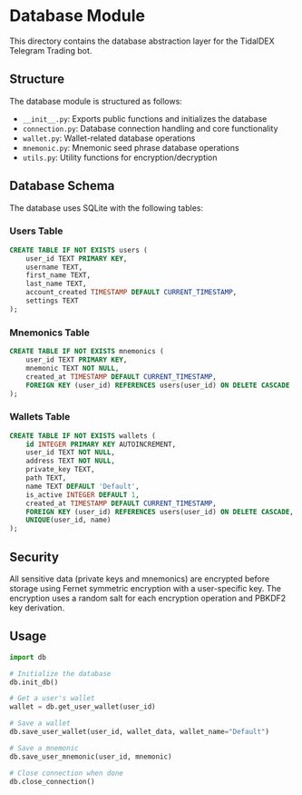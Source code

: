 # Database Module

This directory contains the database abstraction layer for the TidalDEX Telegram Trading bot.

## Structure

The database module is structured as follows:

- `__init__.py`: Exports public functions and initializes the database
- `connection.py`: Database connection handling and core functionality
- `wallet.py`: Wallet-related database operations
- `mnemonic.py`: Mnemonic seed phrase database operations
- `utils.py`: Utility functions for encryption/decryption

## Database Schema

The database uses SQLite with the following tables:

### Users Table

```sql
CREATE TABLE IF NOT EXISTS users (
    user_id TEXT PRIMARY KEY,
    username TEXT,
    first_name TEXT,
    last_name TEXT,
    account_created TIMESTAMP DEFAULT CURRENT_TIMESTAMP,
    settings TEXT
);
```

### Mnemonics Table

```sql
CREATE TABLE IF NOT EXISTS mnemonics (
    user_id TEXT PRIMARY KEY,
    mnemonic TEXT NOT NULL,
    created_at TIMESTAMP DEFAULT CURRENT_TIMESTAMP,
    FOREIGN KEY (user_id) REFERENCES users(user_id) ON DELETE CASCADE
);
```

### Wallets Table

```sql
CREATE TABLE IF NOT EXISTS wallets (
    id INTEGER PRIMARY KEY AUTOINCREMENT,
    user_id TEXT NOT NULL,
    address TEXT NOT NULL,
    private_key TEXT,
    path TEXT,
    name TEXT DEFAULT 'Default',
    is_active INTEGER DEFAULT 1,
    created_at TIMESTAMP DEFAULT CURRENT_TIMESTAMP,
    FOREIGN KEY (user_id) REFERENCES users(user_id) ON DELETE CASCADE,
    UNIQUE(user_id, name)
);
```

## Security

All sensitive data (private keys and mnemonics) are encrypted before storage using Fernet symmetric encryption with a user-specific key. The encryption uses a random salt for each encryption operation and PBKDF2 key derivation.

## Usage

```python
import db

# Initialize the database
db.init_db()

# Get a user's wallet
wallet = db.get_user_wallet(user_id)

# Save a wallet
db.save_user_wallet(user_id, wallet_data, wallet_name="Default")

# Save a mnemonic
db.save_user_mnemonic(user_id, mnemonic)

# Close connection when done
db.close_connection()
```
